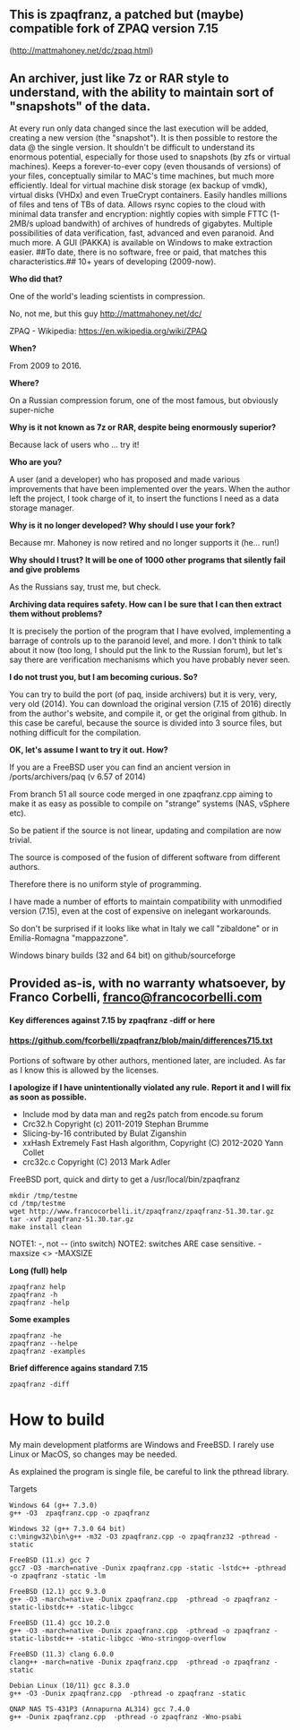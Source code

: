 ## This is zpaqfranz, a patched  but (maybe) compatible fork of ZPAQ version 7.15 
(http://mattmahoney.net/dc/zpaq.html)

## An archiver, just like 7z or RAR style to understand, with the ability to maintain sort of "snapshots" of the data.

At every run only data changed since the last execution will be added, creating a new version (the "snapshot").
It is then possible to restore the data @ the single version.
It shouldn't be difficult to understand its enormous potential, especially for those used to snapshots (by zfs or virtual machines).
Keeps a forever-to-ever copy (even thousands of versions) of your files, conceptually similar to MAC's time machines, 
but much more efficiently.
Ideal for virtual machine disk storage (ex backup of vmdk), virtual disks (VHDx) and even TrueCrypt containers.
Easily handles millions of files and tens of TBs of data.
Allows rsync copies to the cloud with minimal data transfer and encryption: nightly copies with simple FTTC (1-2MB/s upload bandwith) of archives of hundreds of gigabytes.
Multiple possibilities of data verification, fast, advanced and even paranoid.
And much more.
A GUI (PAKKA) is available on Windows to make extraction easier.
##To date, there is no software, free or paid, that matches this characteristics.##
10+ years of developing (2009-now).


**Who did that?**

One of the world's leading scientists in compression.

No, not me, but this guy http://mattmahoney.net/dc/

ZPAQ - Wikipedia: https://en.wikipedia.org/wiki/ZPAQ

**When?**

From 2009 to 2016.

**Where?**

On a Russian compression forum, one of the most famous, but obviously super-niche

**Why is it not known as 7z or RAR, despite being enormously superior?**

Because lack of users who ... try it!

**Who are you?**

A user (and a developer) who has proposed and made various improvements that have been implemented over the years.
When the author left the project, I took charge of it, to insert the functions I need as a data storage manager.

**Why is it no longer developed? Why should I use your fork?**

Because mr. Mahoney is now retired and no longer supports it (he... run!)

**Why should I trust? It will be one of 1000 other programs that silently fail and give problems**

As the Russians say, trust me, but check.

**Archiving data requires safety. How can I be sure that I can then extract them without problems?**

It is precisely the portion of the program that I have evolved, implementing a barrage of controls up to the paranoid level, and more.
I don't think to talk about it now (too long, I should put the link to the Russian forum), but let's say there are verification mechanisms which you have probably never seen.

**I do not trust you, but I am becoming curious. So?**

You can try to build the port (of paq, inside archivers) but it is very, very, very old (2014).
You can download the original version (7.15 of 2016) directly from the author's website, and compile it, or get the original from github.
In this case be careful, because the source is divided into 3 source files, but nothing difficult for the compilation.

**OK, let's assume I want to try it out. How?**

If you are a FreeBSD user you can find an ancient version in /ports/archivers/paq (v 6.57 of 2014)

From branch 51 all source code merged in one zpaqfranz.cpp
aiming to make it as easy as possible to compile on "strange" systems (NAS, vSphere etc).

So be patient if the source is not linear, 
updating and compilation are now trivial.

The source is composed of the fusion of different software 
from different authors. 

Therefore there is no uniform style of programming. 

I have made a number of efforts to maintain compatibility 
with unmodified version (7.15), even at the cost 
of expensive on inelegant workarounds.

So don't be surprised if it looks like what in Italy 
we call "zibaldone" or in Emilia-Romagna "mappazzone".

Windows binary builds (32 and 64 bit) on github/sourceforge

## **Provided as-is, with no warranty whatsoever, by Franco Corbelli, franco@francocorbelli.com**


####      Key differences against 7.15 by zpaqfranz -diff or here 
####  https://github.com/fcorbelli/zpaqfranz/blob/main/differences715.txt 

Portions of software by other authors, mentioned later, are included.
As far as I know this is allowed by the licenses. 

**I apologize if I have unintentionally violated any rule.**
**Report it and I will fix as soon as possible.**

- Include mod by data man and reg2s patch from encode.su forum 
- Crc32.h Copyright (c) 2011-2019 Stephan Brumme 
- Slicing-by-16 contributed by Bulat Ziganshin 
- xxHash Extremely Fast Hash algorithm, Copyright (C) 2012-2020 Yann Collet 
- crc32c.c Copyright (C) 2013 Mark Adler



FreeBSD port, quick and dirty to get a /usr/local/bin/zpaqfranz
```
mkdir /tmp/testme
cd /tmp/testme
wget http://www.francocorbelli.it/zpaqfranz/zpaqfranz-51.30.tar.gz
tar -xvf zpaqfranz-51.30.tar.gz
make install clean
```

NOTE1: -, not -- (into switch)
NOTE2: switches ARE case sensitive.   -maxsize <> -MAXSIZE


**Long (full) help**
```
zpaqfranz help
zpaqfranz -h
zpaqfranz -help
```

**Some examples**
```
zpaqfranz -he
zpaqfranz --helpe
zpaqfranz -examples
```

**Brief difference agains standard 7.15**
```
zpaqfranz -diff 
```

# How to build
My main development platforms are Windows and FreeBSD. 
I rarely use Linux or MacOS, so changes may be needed.

As explained the program is single file, 
be careful to link the pthread library.

Targets
```
Windows 64 (g++ 7.3.0)
g++ -O3  zpaqfranz.cpp -o zpaqfranz 

Windows 32 (g++ 7.3.0 64 bit)
c:\mingw32\bin\g++ -m32 -O3 zpaqfranz.cpp -o zpaqfranz32 -pthread -static

FreeBSD (11.x) gcc 7
gcc7 -O3 -march=native -Dunix zpaqfranz.cpp -static -lstdc++ -pthread -o zpaqfranz -static -lm

FreeBSD (12.1) gcc 9.3.0
g++ -O3 -march=native -Dunix zpaqfranz.cpp  -pthread -o zpaqfranz -static-libstdc++ -static-libgcc

FreeBSD (11.4) gcc 10.2.0
g++ -O3 -march=native -Dunix zpaqfranz.cpp  -pthread -o zpaqfranz -static-libstdc++ -static-libgcc -Wno-stringop-overflow

FreeBSD (11.3) clang 6.0.0
clang++ -march=native -Dunix zpaqfranz.cpp  -pthread -o zpaqfranz -static

Debian Linux (10/11) gcc 8.3.0
g++ -O3 -Dunix zpaqfranz.cpp  -pthread -o zpaqfranz -static

QNAP NAS TS-431P3 (Annapurna AL314) gcc 7.4.0
g++ -Dunix zpaqfranz.cpp  -pthread -o zpaqfranz -Wno-psabi
```
